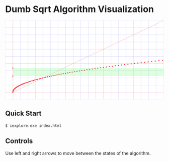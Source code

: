 # Dumb Sqrt Algorithm Visualization

![thumbnail](thumbnail.png)

## Quick Start

```console
$ iexplore.exe index.html
```

## Controls

Use left and right arrows to move between the states of the algorithm.

